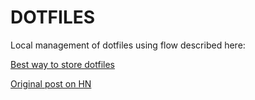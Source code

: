 # DOTFILES

Local management of dotfiles using flow described here:

[Best way to store dotfiles](https://developer.atlassian.com/blog/2016/02/best-way-to-store-dotfiles-git-bare-repo/)

[Original post on HN](https://news.ycombinator.com/item?id=11071754)
